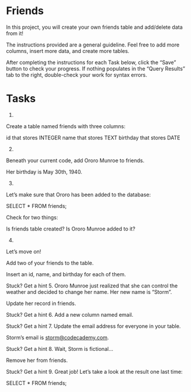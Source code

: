 # Friends
In this project, you will create your own friends table and add/delete data from it!

The instructions provided are a general guideline. Feel free to add more columns, insert more data, and create more tables.

After completing the instructions for each Task below, click the “Save” button to check your progress. If nothing populates in the “Query Results” tab to the right, double-check your work for syntax errors.



# Tasks

1.
Create a table named friends with three columns:

id that stores INTEGER
name that stores TEXT
birthday that stores DATE


2.
Beneath your current code, add Ororo Munroe to friends.

Her birthday is May 30th, 1940.

3.
Let’s make sure that Ororo has been added to the database:

SELECT * 
FROM friends;

Check for two things:

Is friends table created?
Is Ororo Munroe added to it?

4.
Let’s move on!

Add two of your friends to the table.

Insert an id, name, and birthday for each of them.


Stuck? Get a hint
5.
Ororo Munroe just realized that she can control the weather and decided to change her name. Her new name is “Storm”.

Update her record in friends.


Stuck? Get a hint
6.
Add a new column named email.


Stuck? Get a hint
7.
Update the email address for everyone in your table.

Storm’s email is storm@codecademy.com.


Stuck? Get a hint
8.
Wait, Storm is fictional…

Remove her from friends.


Stuck? Get a hint
9.
Great job! Let’s take a look at the result one last time:

SELECT * 
FROM friends;
